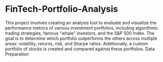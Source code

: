 # FinTech-Portfolio-Analysis

This project involves creating an analysis tool to evaluate and visualize the performance metrics of various investment portfolios, including algorithmic trading strategies, famous "whale" investors, and the S&P 500 Index. The goal is to determine which portfolio outperforms the others across multiple areas: volatility, returns, risk, and Sharpe ratios. Additionally, a custom portfolio of stocks is created and compared against these portfolios.
Data Preparation
